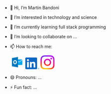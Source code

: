 - 👋 Hi, I’m Martin Bandoni
  
- 👀 I’m interested in technology and science
  
- 🌱 I’m currently learning full stack programming
  
- 💞️ I’m looking to collaborate on ...
  
- 📫 How to reach me:
  <p align="left">
      <a href="mailto:martinbandoni@hotmail.com" target="_blank" rel="noreferrer"><img src="https://github.com/MartinBand/MartinBand/blob/main/icons8-microsoft-outlook-48.png" alt="Mail" width="45px"></a>
      <a href="https://www.linkedin.com/in/martin-ernesto-bandoni-b87339199/" target="_blank" rel="noreferrer"><img src="https://github.com/MartinBand/MartinBand/blob/main/linkedin.svg" alt="Linkedin" width="45px"></a>
      <a href="https://www.instagram.com/bandonimartin" target="_blank" rel="noreferrer"><img src="https://github.com/MartinBand/MartinBand/blob/main/instagram.svg" alt="Instagram" width="45px"></a>
  </p>
    
- 😄 Pronouns: ...
  
- ⚡ Fun fact: ...

<!---
MartinBand/MartinBand is a ✨ special ✨ repository because its `README.md` (this file) appears on your GitHub profile.
You can click the Preview link to take a look at your changes.
--->
